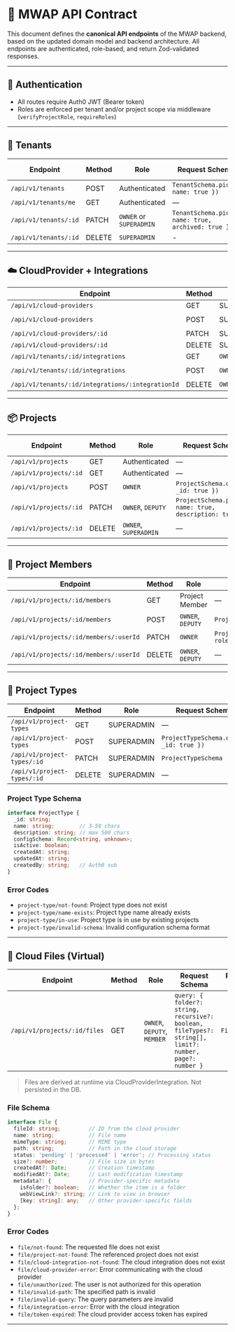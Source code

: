 # 📘 MWAP API Contract

This document defines the **canonical API endpoints** of the MWAP backend, based on the updated domain model and backend architecture. All endpoints are authenticated, role-based, and return Zod-validated responses.

---

## 🔐 Authentication

* All routes require Auth0 JWT (Bearer token)
* Roles are enforced per tenant and/or project scope via middleware (`verifyProjectRole`, `requireRoles`)

---

## 🏢 Tenants

| Endpoint              | Method | Role                    | Request Schema                                      | Response Schema |
| --------------------- | ------ | ----------------------- | --------------------------------------------------- | --------------- |
| `/api/v1/tenants`     | POST   | Authenticated           | `TenantSchema.pick({ name: true })`                 | `TenantSchema`  |
| `/api/v1/tenants/me`  | GET    | Authenticated           | —                                                   | `TenantSchema`  |
| `/api/v1/tenants/:id` | PATCH  | `OWNER` or `SUPERADMIN` | `TenantSchema.pick({ name: true, archived: true })` | `TenantSchema`  |
| `/api/v1/tenants/:id` | DELETE | `SUPERADMIN`            | -                                                   | `204`           |

---

## ☁️ CloudProvider + Integrations

| Endpoint                                          | Method | Role       | Request Schema                                       | Response Schema                    |
| ------------------------------------------------- | ------ | ---------- | ---------------------------------------------------- | ---------------------------------- |
| `/api/v1/cloud-providers`                         | GET    | SUPERADMIN | —                                                    | `CloudProviderSchema[]`            |
| `/api/v1/cloud-providers`                         | POST   | SUPERADMIN | `CloudProviderSchema.omit({ _id: true })`            | `CloudProviderSchema`              |
| `/api/v1/cloud-providers/:id`                     | PATCH  | SUPERADMIN | `CloudProviderSchema`                                | `CloudProviderSchema`              |
| `/api/v1/cloud-providers/:id`                     | DELETE | SUPERADMIN | —                                                    | `204`                              |
| `/api/v1/tenants/:id/integrations`                | GET    | `OWNER`    | —                                                    | `CloudProviderIntegrationSchema[]` |
| `/api/v1/tenants/:id/integrations`                | POST   | `OWNER`    | `CloudProviderIntegrationSchema.omit({ _id: true })` | `CloudProviderIntegrationSchema`   |
| `/api/v1/tenants/:id/integrations/:integrationId` | DELETE | `OWNER`    | —                                                    | `204`                              |

---

## 📦 Projects

| Endpoint               | Method | Role                 | Request Schema                                          | Response Schema   |
| ---------------------- | ------ | -----------------    | ------------------------------------------------------- | ----------------- |
| `/api/v1/projects`     | GET    | Authenticated        | —                                                       | `ProjectSchema[]` |
| `/api/v1/projects/:id` | GET    | Authenticated        | —                                                       | `ProjectSchema` |
| `/api/v1/projects`     | POST   | `OWNER`              | `ProjectSchema.omit({ _id: true })`                     | `ProjectSchema`   |
| `/api/v1/projects/:id` | PATCH  | `OWNER`, `DEPUTY`    | `ProjectSchema.pick({ name: true, description: true })` | `ProjectSchema`   |
| `/api/v1/projects/:id` | DELETE | `OWNER`, `SUPERADMIN`| —                                                       | `204`             |



---

## 👥 Project Members

| Endpoint                               | Method | Role              | Request Schema                             | Response Schema         |
| -------------------------------------- | ------ | ----------------- | ------------------------------------------ | ----------------------- |
| `/api/v1/projects/:id/members`         | GET    | Project Member    | —                                          | `ProjectMemberSchema[]` |
| `/api/v1/projects/:id/members`         | POST   | `OWNER`, `DEPUTY` | `ProjectMemberSchema`                      | `204`                   |
| `/api/v1/projects/:id/members/:userId` | PATCH  | `OWNER`           | `ProjectMemberSchema.pick({ role: true })` | `204`                   |
| `/api/v1/projects/:id/members/:userId` | DELETE | `OWNER`, `DEPUTY` | —                                          | `204`                   |

---

## 🧩 Project Types

| Endpoint                    | Method | Role       | Request Schema                          | Response Schema       |
| --------------------------- | ------ | ---------- | --------------------------------------- | --------------------- |
| `/api/v1/project-types`     | GET    | SUPERADMIN | —                                       | `ProjectTypeSchema[]` |
| `/api/v1/project-types`     | POST   | SUPERADMIN | `ProjectTypeSchema.omit({ _id: true })` | `ProjectTypeSchema`   |
| `/api/v1/project-types/:id` | PATCH  | SUPERADMIN | `ProjectTypeSchema`                     | `ProjectTypeSchema`   |
| `/api/v1/project-types/:id` | DELETE | SUPERADMIN | —                                       | `204`                 |

### Project Type Schema
```typescript
interface ProjectType {
  _id: string;
  name: string;        // 3-50 chars
  description: string; // max 500 chars
  configSchema: Record<string, unknown>;
  isActive: boolean;
  createdAt: string;
  updatedAt: string;
  createdBy: string;   // Auth0 sub
}
```

### Error Codes
- `project-type/not-found`: Project type does not exist
- `project-type/name-exists`: Project type name already exists
- `project-type/in-use`: Project type is in use by existing projects
- `project-type/invalid-schema`: Invalid configuration schema format

---

## 📂 Cloud Files (Virtual)

| Endpoint                     | Method | Role                        | Request Schema                                                                                                | Response Schema |
| ---------------------------- | ------ | --------------------------- | ------------------------------------------------------------------------------------------------------------- | --------------- |
| `/api/v1/projects/:id/files` | GET    | `OWNER`, `DEPUTY`, `MEMBER` | `query: { folder?: string, recursive?: boolean, fileTypes?: string[], limit?: number, page?: number }` | `FileSchema[]`  |

> Files are derived at runtime via CloudProviderIntegration. Not persisted in the DB.

### File Schema
```typescript
interface File {
  fileId: string;         // ID from the cloud provider
  name: string;           // File name
  mimeType: string;       // MIME type
  path: string;           // Path in the cloud storage
  status: 'pending' | 'processed' | 'error'; // Processing status
  size?: number;          // File size in bytes
  createdAt?: Date;       // Creation timestamp
  modifiedAt?: Date;      // Last modification timestamp
  metadata?: {            // Provider-specific metadata
    isFolder?: boolean;   // Whether the item is a folder
    webViewLink?: string; // Link to view in browser
    [key: string]: any;   // Other provider-specific fields
  };
}
```

### Error Codes
- `file/not-found`: The requested file does not exist
- `file/project-not-found`: The referenced project does not exist
- `file/cloud-integration-not-found`: The cloud integration does not exist
- `file/cloud-provider-error`: Error communicating with the cloud provider
- `file/unauthorized`: The user is not authorized for this operation
- `file/invalid-path`: The specified path is invalid
- `file/invalid-query`: The query parameters are invalid
- `file/integration-error`: Error with the cloud integration
- `file/token-expired`: The cloud provider access token has expired


---
